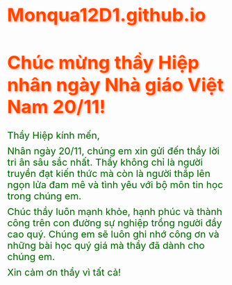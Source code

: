 # Monqua12D1.github.io
<!DOCTYPE html>
<html lang="vi">
<head>
    <meta charset="UTF-8">
    <meta name="viewport" content="width=device-width, initial-scale=1.0">
    <title>Chúc mừng thầy Hiệp</title>
    <style>
    echo "# Monqua12D1.github.io" >> README.md
git init
git add README.md
git commit -m "first commit"
git branch -M main
git remote add origin https://github.com/Hieu-bit346/Monqua12D1.github.io.git
git push -u origin main
        body {
            text-align: center;
            font-family: 'Times New Roman', serif;
            background-color: #f0f8ff;
            margin: 0;
            padding: 20px;
            line-height: 1.6;
        }
        h1 {
            color: #ff4500;
            font-size: 42px;
            text-shadow: 2px 2px 4px #ffa07a;
            animation: pulse 2s infinite;
        }
        p {
            font-size: 22px;
            color: #006400;
            margin: 10px 0;
        }
        .footer {
            margin-top: 30px;
            font-size: 20px;
            color: #1e90ff;
            font-weight: bold;
            animation: fadeIn 3s ease-in;
        }
        @keyframes pulse {
            0% { transform: scale(1); }
            50% { transform: scale(1.05); }
            100% { transform: scale(1); }
        }
        @keyframes fadeIn {
            from { opacity: 0; }
            to { opacity: 1; }
        }
    </style>
</head>
<body>
    <h1>Chúc mừng thầy Hiệp nhân ngày Nhà giáo Việt Nam 20/11!</h1>
    <p>Thầy Hiệp kính mến,</p>
    <p>Nhân ngày 20/11, chúng em xin gửi đến thầy lời tri ân sâu sắc nhất. Thầy không chỉ là người truyền đạt kiến thức mà còn là người thắp lên ngọn lửa đam mê và tình yêu với bộ môn tin học trong chúng em.</p>
    <p>Chúc thầy luôn mạnh khỏe, hạnh phúc và thành công trên con đường sự nghiệp trồng người đầy cao quý. Chúng em sẽ luôn ghi nhớ công ơn và những bài học quý giá mà thầy đã dành cho chúng em.</p>
    <p>Xin cảm ơn thầy vì tất cả!</p>
    <div class="footer">Tập thể lớp 12D1</div>
</body>
</html>
